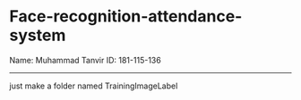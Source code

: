# Face-recognition-attendance-system
Name: Muhammad Tanvir ID: 181-115-136


******************************************
just make a folder named TrainingImageLabel
